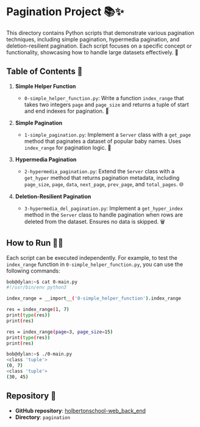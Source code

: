 # Pagination Project 📚✨

This directory contains Python scripts that demonstrate various pagination techniques, including simple pagination, hypermedia pagination, and deletion-resilient pagination. Each script focuses on a specific concept or functionality, showcasing how to handle large datasets effectively. 🚀

## Table of Contents 📖

1. **Simple Helper Function**
   - `0-simple_helper_function.py`: Write a function `index_range` that takes two integers `page` and `page_size` and returns a tuple of start and end indexes for pagination. 🔢

2. **Simple Pagination**
   - `1-simple_pagination.py`: Implement a `Server` class with a `get_page` method that paginates a dataset of popular baby names. Uses `index_range` for pagination logic. 🍼

3. **Hypermedia Pagination**
   - `2-hypermedia_pagination.py`: Extend the `Server` class with a `get_hyper` method that returns pagination metadata, including `page_size`, `page`, `data`, `next_page`, `prev_page`, and `total_pages`. 🌐

4. **Deletion-Resilient Pagination**
   - `3-hypermedia_del_pagination.py`: Implement a `get_hyper_index` method in the `Server` class to handle pagination when rows are deleted from the dataset. Ensures no data is skipped. 🗑️

## How to Run 🏃‍♂️

Each script can be executed independently. For example, to test the `index_range` function in `0-simple_helper_function.py`, you can use the following commands:

```bash
bob@dylan:~$ cat 0-main.py
#!/usr/bin/env python3

index_range = __import__('0-simple_helper_function').index_range

res = index_range(1, 7)
print(type(res))
print(res)

res = index_range(page=3, page_size=15)
print(type(res))
print(res)

bob@dylan:~$ ./0-main.py
<class 'tuple'>
(0, 7)
<class 'tuple'>
(30, 45)
```

## Repository 📂

- **GitHub repository**: [holbertonschool-web_back_end](https://github.com/holbertonschool-web_back_end)
- **Directory**: `pagination`
